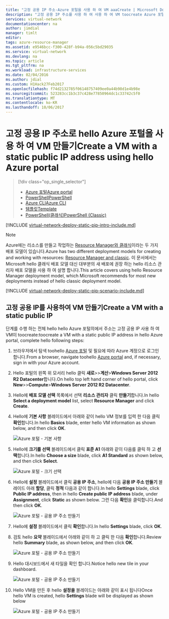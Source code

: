 ```yaml
---
title: "고정 공용 IP 주소-Azure 포털을 사용 하 여 VM aaaCreate | Microsoft Docs"
description: "고정 공용 IP 주소를 사용 하 여 사용 하 여 VM toocreate Azure 포털 hello 하는 방법을 알아봅니다."
services: virtual-network
documentationcenter: na
author: jimdial
manager: timlt
editor: 
tags: azure-resource-manager
ms.assetid: e9546bcc-f300-428f-b94a-056c5bd29035
ms.service: virtual-network
ms.devlang: na
ms.topic: article
ms.tgt_pltfrm: na
ms.workload: infrastructure-services
ms.date: 02/04/2016
ms.author: jdial
ms.custom: H1Hack27Feb2017
ms.openlocfilehash: f74d2132785f06148757409ee0a44b98d1e4b98e
ms.sourcegitcommit: 523283cc1b3c37c428e77850964dc1c33742c5f0
ms.translationtype: MT
ms.contentlocale: ko-KR
ms.lasthandoff: 10/06/2017
---
```

# <a name="create-a-vm-with-a-static-public-ip-address-using-hello-azure-portal"></a><span data-ttu-id="1a263-103">고정 공용 IP 주소로 hello Azure 포털을 사용 하 여 VM 만들기</span><span class="sxs-lookup"><span data-stu-id="1a263-103">Create a VM with a static public IP address using hello Azure portal</span></span>

> [!div class="op_single_selector"]
> * [<span data-ttu-id="1a263-104">Azure 포털</span><span class="sxs-lookup"><span data-stu-id="1a263-104">Azure portal</span></span>](virtual-network-deploy-static-pip-arm-portal.md)
> * [<span data-ttu-id="1a263-105">PowerShell</span><span class="sxs-lookup"><span data-stu-id="1a263-105">PowerShell</span></span>](virtual-network-deploy-static-pip-arm-ps.md)
> * [<span data-ttu-id="1a263-106">Azure CLI</span><span class="sxs-lookup"><span data-stu-id="1a263-106">Azure CLI</span></span>](virtual-network-deploy-static-pip-arm-cli.md)
> * [<span data-ttu-id="1a263-107">템플릿</span><span class="sxs-lookup"><span data-stu-id="1a263-107">Template</span></span>](virtual-network-deploy-static-pip-arm-template.md)
> * [<span data-ttu-id="1a263-108">PowerShell(클래식)</span><span class="sxs-lookup"><span data-stu-id="1a263-108">PowerShell (Classic)</span></span>](virtual-networks-reserved-public-ip.md)

[!INCLUDE [virtual-network-deploy-static-pip-intro-include.md](../../includes/virtual-network-deploy-static-pip-intro-include.md)]

> [!NOTE]
> <span data-ttu-id="1a263-109">Azure에는 리소스를 만들고 작업하는 [Resource Manager와 클래식](../resource-manager-deployment-model.md)이라는 두 가지 배포 모델이 있습니다.</span><span class="sxs-lookup"><span data-stu-id="1a263-109">Azure has two different deployment models for creating and working with resources:  [Resource Manager and classic](../resource-manager-deployment-model.md).</span></span> <span data-ttu-id="1a263-110">이 문서에서는 Microsoft hello 클래식 배포 모델 대신 대부분의 새 배포에 권장 하는 hello 리소스 관리자 배포 모델을 사용 하 여 설명 합니다.</span><span class="sxs-lookup"><span data-stu-id="1a263-110">This article covers using hello Resource Manager deployment model, which Microsoft recommends for most new deployments instead of hello classic deployment model.</span></span>

[!INCLUDE [virtual-network-deploy-static-pip-scenario-include.md](../../includes/virtual-network-deploy-static-pip-scenario-include.md)]

## <a name="create-a-vm-with-a-static-public-ip"></a><span data-ttu-id="1a263-111">고정 공용 IP를 사용하여 VM 만들기</span><span class="sxs-lookup"><span data-stu-id="1a263-111">Create a VM with a static public IP</span></span>

<span data-ttu-id="1a263-112">단계를 수행 하는 전체 hello hello Azure 포털의에서 주소는 고정 공용 IP 사용 하 여 VM이 toocreate:</span><span class="sxs-lookup"><span data-stu-id="1a263-112">toocreate a VM with a static public IP address in hello Azure portal, complete hello following steps:</span></span>

1. <span data-ttu-id="1a263-113">브라우저에서 탐색 toohello [Azure 포털](https://portal.azure.com) 및 필요에 따라 Azure 계정으로 로그인 합니다.</span><span class="sxs-lookup"><span data-stu-id="1a263-113">From a browser, navigate toohello [Azure portal](https://portal.azure.com) and, if necessary, sign in with your Azure account.</span></span>
2. <span data-ttu-id="1a263-114">Hello 포털의 왼쪽 위 모서리 hello 클릭 **새로**>>**계산**>**Windows Server 2012 R2 Datacenter**합니다.</span><span class="sxs-lookup"><span data-stu-id="1a263-114">On hello top left hand corner of hello portal, click **New**>>**Compute**>**Windows Server 2012 R2 Datacenter**.</span></span>
3. <span data-ttu-id="1a263-115">Hello에 **배포 모델 선택** 목록에서 선택 **리소스 관리자** 클릭 **만들기**합니다.</span><span class="sxs-lookup"><span data-stu-id="1a263-115">In hello **Select a deployment model** list, select **Resource Manager** and click **Create**.</span></span>
4. <span data-ttu-id="1a263-116">Hello에 **기본 사항** 블레이드에서 아래와 같이 hello VM 정보를 입력 한 다음 클릭 **확인**합니다.</span><span class="sxs-lookup"><span data-stu-id="1a263-116">In hello **Basics** blade, enter hello VM information as shown below, and then click **OK**.</span></span>
   
    ![Azure 포털 - 기본 사항](./media/virtual-network-deploy-static-pip-arm-portal/figure1.png)
5. <span data-ttu-id="1a263-118">Hello에 **크기를 선택** 블레이드에서 클릭 **표준 A1** 아래와 같이 다음를 클릭 하 고 **선택**합니다.</span><span class="sxs-lookup"><span data-stu-id="1a263-118">In hello **Choose a size** blade, click **A1 Standard** as shown below, and then click **Select**.</span></span>
   
    ![Azure 포털 - 크기 선택](./media/virtual-network-deploy-static-pip-arm-portal/figure2.png)
6. <span data-ttu-id="1a263-120">Hello에 **설정** 블레이드에서 클릭 **공용 IP 주소**, hello에 다음 **공용 IP 주소 만들기** 블레이드 아래 **할당**, 클릭 **정적** 다음과 같이 합니다.</span><span class="sxs-lookup"><span data-stu-id="1a263-120">In hello **Settings** blade, click **Public IP address**, then in hello **Create public IP address** blade, under **Assignment**, click **Static** as shown below.</span></span> <span data-ttu-id="1a263-121">그런 다음 **확인**을 클릭합니다.</span><span class="sxs-lookup"><span data-stu-id="1a263-121">And then click **OK**.</span></span>
   
    ![Azure 포털 - 공용 IP 주소 만들기](./media/virtual-network-deploy-static-pip-arm-portal/figure3.png)
7. <span data-ttu-id="1a263-123">Hello에 **설정** 블레이드에서 클릭 **확인**합니다.</span><span class="sxs-lookup"><span data-stu-id="1a263-123">In hello **Settings** blade, click **OK**.</span></span>
8. <span data-ttu-id="1a263-124">검토 hello **요약** 블레이드에서 아래와 같이 하 고 클릭 한 다음 **확인**합니다.</span><span class="sxs-lookup"><span data-stu-id="1a263-124">Review hello **Summary** blade, as shown below, and then click **OK**.</span></span>
   
    ![Azure 포털 - 공용 IP 주소 만들기](./media/virtual-network-deploy-static-pip-arm-portal/figure4.png)
9. <span data-ttu-id="1a263-126">Hello 대시보드에서 새 타일을 확인 합니다.</span><span class="sxs-lookup"><span data-stu-id="1a263-126">Notice hello new tile in your dashboard.</span></span>
   
    ![Azure 포털 - 공용 IP 주소 만들기](./media/virtual-network-deploy-static-pip-arm-portal/figure5.png)
10. <span data-ttu-id="1a263-128">Hello VM을 만든 후 hello **설정을** 블레이드는 아래와 같이 표시 됩니다</span><span class="sxs-lookup"><span data-stu-id="1a263-128">Once hello VM is created, hello **Settings** blade will be displayed as shown below</span></span>
    
    ![Azure 포털 - 공용 IP 주소 만들기](./media/virtual-network-deploy-static-pip-arm-portal/figure6.png)


